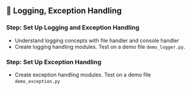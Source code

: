
## 📝 Logging, Exception Handling

### Step: Set Up Logging and Exception Handling

- Understand logging concepts with file handler and console handler
- Create logging handling modules. Test on a demo file `demo_logger.py`.

### Step: Set Up Exception Handling

- Create exception handling modules. Test on a demo file `demo_exception.py`

